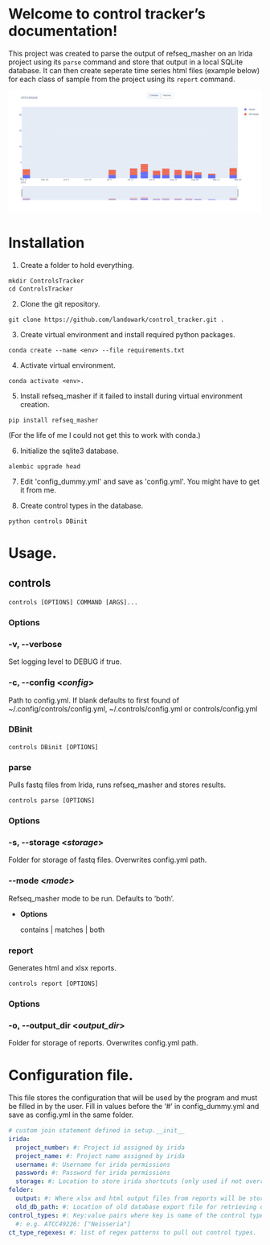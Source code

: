 <!-- control tracker documentation master file, created by
sphinx-quickstart on Wed Oct 26 09:44:19 2022.
You can adapt this file completely to your liking, but it should at least
contain the root `toctree` directive. -->
# Welcome to control tracker’s documentation!

This project was created to parse the output of refseq_masher on an Irida project using its ```parse``` command and store that output in a local SQLite database. It can then create seperate time series html files (example below) for each class of sample from the project using its ```report``` command.

![Sample Report](img/example_plot.png)

# Installation

1. Create a folder to hold everything.
```shell
mkdir ControlsTracker
cd ControlsTracker
```

2. Clone the git repository.
```shell
git clone https://github.com/landowark/control_tracker.git .
```

3. Create virtual environment and install required python packages.
```shell
conda create --name <env> --file requirements.txt
```

4. Activate virtual environment.
```shell
conda activate <env>.
```

5. Install refseq_masher if it failed to install during virtual environment creation.
```shell
pip install refseq_masher
```
(For the life of me I could not get this to work with conda.)


6. Initialize the sqlite3 database.
```shell
alembic upgrade head
```

7. Edit 'config_dummy.yml' and save as 'config.yml'. You might have to get it from me.

8. Create control types in the database.
```shell
python controls DBinit
```

# Usage.

## controls

```shell
controls [OPTIONS] COMMAND [ARGS]...
```

### Options


### -v, --verbose
Set logging level to DEBUG if true.


### -c, --config <_config_>
Path to config.yml. If blank defaults to first found of ~/.config/controls/config.yml, ~/.controls/config.yml or controls/config.yml

### DBinit

```shell
controls DBinit [OPTIONS]
```

### parse

Pulls fastq files from Irida, runs refseq_masher and stores results.

```shell
controls parse [OPTIONS]
```

### Options


### -s, --storage <_storage_>
Folder for storage of fastq files. Overwrites config.yml path.


### --mode <_mode_>
Refseq_masher mode to be run. Defaults to ‘both’.


* **Options**

    contains | matches | both


### report

Generates html and xlsx reports.

```shell
controls report [OPTIONS]
```

### Options


### -o, --output_dir <_output_dir_>
Folder for storage of reports. Overwrites config.yml path.

# Configuration file.

This file stores the configuration that will be used by the program and must be filled in by the user.
Fill in values before the ‘#’ in config_dummy.yml and save as config.yml in the same folder.

```yaml
# custom join statement defined in setup.__init__ 
irida:
  project_number: #: Project id assigned by irida
  project_name: #: Project name assigned by irida
  username: #: Username for irida permissions
  password: #: Password for irida permissions
  storage: #: Location to store irida shortcuts (only used if not overridden in command line options)
folder:
  output: #: Where xlsx and html output files from reports will be stored.
  old_db_path: #: Location of old database export file for retrieving dates. Not necessary if date in sample name.
control_types: #: Key:value pairs where key is name of the control type and value is a list of targets.
  #: e.g. ATCC49226: ["Neisseria"]
ct_type_regexes: #: list of regex patterns to pull out control types.
```
